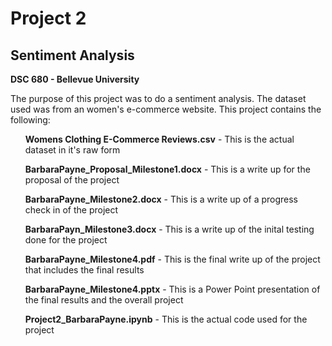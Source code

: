 <h1>Project 2</h1>
<h2>Sentiment Analysis</h2>
<b>DSC 680 - Bellevue University</b>

<p>The purpose of this project was to do a sentiment analysis. The dataset used was from an women's e-commerce website. This project contains the following:
<ul><b>Womens Clothing E-Commerce Reviews.csv</b> - This is the actual dataset in it's raw form</ul>
<ul><b>BarbaraPayne_Proposal_Milestone1.docx</b> - This is a write up for the proposal of the project</ul>
<ul><b>BarbaraPayne_Milestone2.docx</b> - This is a write up of a progress check in of the project</ul>
<ul><b>BarbaraPayn_Milestone3.docx</b> - This is a write up of the inital testing done for the project</ul>
<ul><b>BarbaraPayne_Milestone4.pdf</b> - This is the final write up of the project that includes the final results</ul>
<ul><b>BarbaraPayne_Milestone4.pptx</b> - This is a Power Point presentation of the final results and the overall project</ul>
<ul><b>Project2_BarbaraPayne.ipynb</b> - This is the actual code used for the project</ul>
